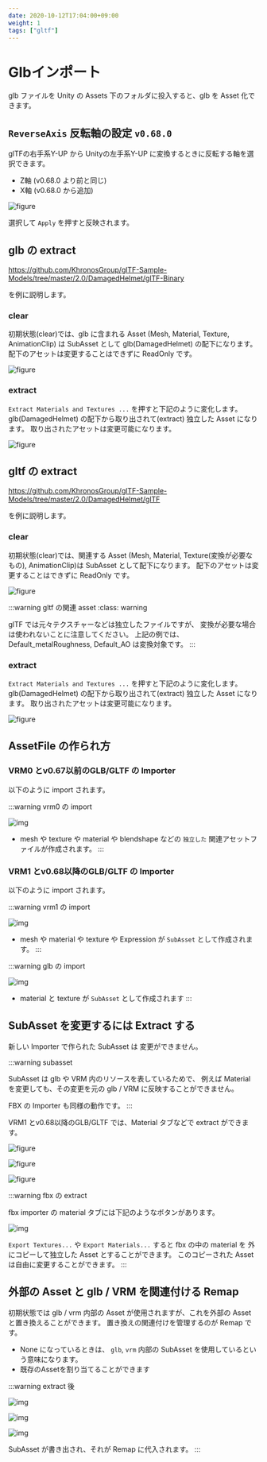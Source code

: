 ```yaml
---
date: 2020-10-12T17:04:00+09:00
weight: 1
tags: ["gltf"]
---
```


# Glbインポート

glb ファイルを Unity の Assets 下のフォルダに投入すると、glb を Asset 化できます。

## `ReverseAxis` 反転軸の設定 `v0.68.0`

glTFの右手系Y-UP から Unityの左手系Y-UP に変換するときに反転する軸を選択できます。

* Z軸 (v0.68.0 より前と同じ)
* X軸 (v0.68.0 から追加)

![figure](/images/unigltf/glb_axis.gif)

選択して `Apply` を押すと反映されます。

## glb の extract

https://github.com/KhronosGroup/glTF-Sample-Models/tree/master/2.0/DamagedHelmet/glTF-Binary

を例に説明します。

### clear

初期状態(clear)では、glb に含まれる Asset (Mesh, Material, Texture, AnimationClip) は SubAsset として glb(DamagedHelmet) の配下になります。
配下のアセットは変更することはできずに ReadOnly です。

![figure](/images/unigltf/glb_clear.jpg)

### extract

`Extract Materials and Textures ...` を押すと下記のように変化します。
glb(DamagedHelmet) の配下から取り出されて(extract) 独立した Asset になります。
取り出されたアセットは変更可能になります。

![figure](/images/unigltf/glb_extract.jpg)

## gltf の extract

https://github.com/KhronosGroup/glTF-Sample-Models/tree/master/2.0/DamagedHelmet/glTF

を例に説明します。

### clear

初期状態(clear)では、関連する Asset (Mesh, Material, Texture(変換が必要なもの), AnimationClip)は SubAsset として配下になります。
配下のアセットは変更することはできずに ReadOnly です。

![figure](/images/unigltf/gltf_clear.jpg)

:::warning gltf の関連 asset
:class: warning

glTF では元々テクスチャーなどは独立したファイルですが、
変換が必要な場合は使われないことに注意してください。
上記の例では、Default_metalRoughness, Default_AO は変換対象です。
:::

### extract

`Extract Materials and Textures ...` を押すと下記のように変化します。
glb(DamagedHelmet) の配下から取り出されて(extract) 独立した Asset になります。
取り出されたアセットは変更可能になります。

![figure](/images/unigltf/gltf_extract.jpg)

## AssetFile の作られ方

### VRM0 とv0.67以前のGLB/GLTF の Importer

以下のように import されます。

:::warning vrm0 の import

![img](/images/vrm10/vrm0_import.jpg)

* mesh や texture や material や blendshape などの `独立した` 関連アセットファイルが作成されます。
:::

### VRM1 とv0.68以降のGLB/GLTF の Importer

以下のように import されます。

:::warning vrm1 の import

![img](/images/vrm10/vrm1_import.jpg)

* mesh や material や texture や Expression が `SubAsset` として作成されます。
:::

:::warning glb の import

![img](/images/gltf/glb_extract_before.jpg)

* material と texture が `SubAsset` として作成されます
:::

## SubAsset を変更するには Extract する

新しい Importer で作られた SubAsset は 変更ができません。

:::warning subasset

SubAsset は glb や VRM 内のリソースを表しているためで、
例えば Material を変更しても、その変更を元の glb / VRM に反映することができません。

FBX の Importer も同様の動作です。
:::

VRM1 とv0.68以降のGLB/GLTF では、Material タブなどで extract ができます。

![figure](/images/vrm10/extract_material.jpg)

![figure](/images/vrm10/extract_vrm_empty.jpg)

![figure](/images/vrm10/extract_vrm.jpg)

:::warning fbx の extract

fbx importer の material タブには下記のようなボタンがあります。

![img](/images/vrm10/fbx_extract.jpg)

`Export Textures...` や `Export Materials...` すると fbx の中の material を 外にコピーして独立した Asset とすることができます。
このコピーされた Asset は自由に変更することができます。
:::

## 外部の Asset と glb / VRM を関連付ける Remap

初期状態では glb / vrm 内部の Asset が使用されますが、これを外部の Asset と置き換えることができます。
置き換えの関連付けを管理するのが Remap です。

* None になっているときは、 `glb`, `vrm` 内部の SubAsset を使用しているという意味になります。
* 既存のAssetを割り当てることができます

:::warning extract 後

![img](/images/vrm10/remap_materials.jpg)

![img](/images/gltf/glb_extract_after.jpg)

![img](/images/gltf/vrm1_extract_after.jpg)

SubAsset が書き出され、それが Remap に代入されます。
:::
